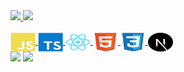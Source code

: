 <div>
    <a href="https://github.com/wesleytyber">
        <img height="180em"
            src="https://github-readme-stats.vercel.app/api?username=wesleytyber&amp;show_icons=true&amp;theme=dark&amp;include_all_commits=true&amp;count_private=true"
            style="max-width:100%;">
        <img height="180em"
            src="https://github-readme-stats.vercel.app/api/top-langs/?username=wesleytyber&amp;layout=compact&amp;langs_count=7&amp;theme=dark"
            style="max-width:100%;">
    </a>
</div>
<a href="https://github.com/wesleytyber">
    <div>
        <br>
        <img align="center" alt="Wesleytyber-Js" height="30" width="40"
            src="https://raw.githubusercontent.com/devicons/devicon/master/icons/javascript/javascript-plain.svg"
            style="max-width:100%;">
        <img align="center" alt="Wesleytyber-Ts" height="30" width="40"
            src="https://raw.githubusercontent.com/devicons/devicon/master/icons/typescript/typescript-plain.svg"
            style="max-width:100%;">
        <img align="center" alt="Wesleytyber-React" height="30" width="40"
            src="https://raw.githubusercontent.com/devicons/devicon/master/icons/react/react-original.svg"
            style="max-width:100%;">
        <img align="center" alt="Wesleytyber-HTML" height="30" width="40"
            src="https://raw.githubusercontent.com/devicons/devicon/master/icons/html5/html5-original.svg"
            style="max-width:100%;">
        <img align="center" alt="Wesleytyber-CSS" height="30" width="40"
            src="https://raw.githubusercontent.com/devicons/devicon/master/icons/css3/css3-original.svg"
            style="max-width:100%;">
        <img align="center" alt="Wesleytyber-CSS" height="30" width="40"
            src="https://raw.githubusercontent.com/devicons/devicon/master/icons/nextjs/nextjs-original.svg"
            style="max-width:100%;">
    </div>
</a>
<div><a href="https://github.com/wesleytyber">
        <a href="https://instagram.com/wesleyczans" rel="nofollow"><img
                src="https://camo.githubusercontent.com/acaa286597b43c96dc02b69b90de15a65c52063e31835b763a061cc815f64bac/68747470733a2f2f696d672e736869656c64732e696f2f62616467652f2d496e7374616772616d2d2532334534343035463f7374796c653d666f722d7468652d6261646765266c6f676f3d696e7374616772616d266c6f676f436f6c6f723d7768697465"
                data-canonical-src="https://img.shields.io/badge/-Instagram-%23E4405F?style=for-the-badge&amp;logo=instagram&amp;logoColor=white"
                style="max-width:100%;"></a>
        <a href="https://" rel="nofollow"><img
                src="https://camo.githubusercontent.com/c00f87aeebbec37f3ee0857cc4c20b21fefde8a96caf4744383ebfe44a47fe3f/68747470733a2f2f696d672e736869656c64732e696f2f62616467652f2d4c696e6b6564496e2d2532333030373742353f7374796c653d666f722d7468652d6261646765266c6f676f3d6c696e6b6564696e266c6f676f436f6c6f723d7768697465"
                data-canonical-src="https://img.shields.io/badge/-LinkedIn-%230077B5?style=for-the-badge&amp;logo=linkedin&amp;logoColor=white"
                style="max-width:100%;"></a>
</div>
